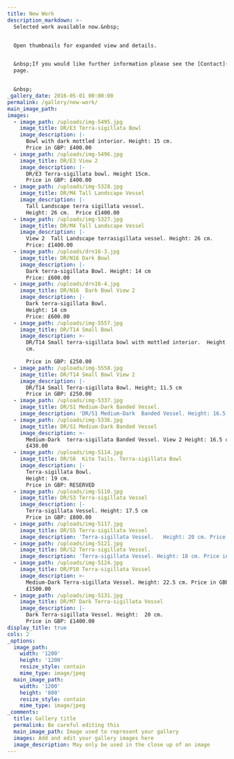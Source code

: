 ```yaml
---
title: New Work
description_markdown: >-
  Selected work available now.&nbsp;


  Open thumbnails for expanded view and details.


  &nbsp;If you would like further information please see the [Contact](/contact)
  page.


  &nbsp;
_gallery_date: 2016-05-01 00:00:00
permalink: /gallery/new-work/
main_image_path:
images:
  - image_path: /uploads/img-5495.jpg
    image_title: DR/E3 Terra-sigillata Bowl
    image_description: |-
      Bowl with dark mottled interior. Height: 15 cm.
      Price in GBP: £400.00
  - image_path: /uploads/img-5496.jpg
    image_title: DR/E3 View 2
    image_description: |-
      DR/E3 Terra-sigillata bowl. Height 15cm.
      Price in GBP: £400.00
  - image_path: /uploads/img-5328.jpg
    image_title: DR/M4 Tall Landscape Vessel
    image_description: |-
      Tall Landscape terra sigillata vessel.
      Height: 26 cm.  Price £1400.00
  - image_path: /uploads/img-5327.jpg
    image_title: DR/M4 Tall Landscape Vessel
    image_description: |-
      View 2  Tall Landscape terrasigillata vessel. Height: 26 cm.
      Price: £1400.00
  - image_path: /uploads/drn16-3.jpg
    image_title: DR/N16 Dark Bowl
    image_description: |-
      Dark terra-sigillata Bowl. Height: 14 cm
      Price: £600.00
  - image_path: /uploads/drn16-4.jpg
    image_title: DR/N16  Dark Bowl View 2
    image_description: |-
      Dark terra-sigillata Bowl. 
      Height: 14 cm
      Price: £600.00
  - image_path: /uploads/img-5557.jpg
    image_title: DR/T14 Small Bowl
    image_description: >-
      DR/T14 Small terra-sigillata bowl with mottled interior.  Height: 11.5
      cm. 

      Price in GBP: £250.00
  - image_path: /uploads/img-5558.jpg
    image_title: DR/T14 Small Bowl View 2
    image_description: |-
      DR/T14 Small Terra-sigillata Bowl. Height; 11.5 cm
      Price in GBP: £250.00
  - image_path: /uploads/img-5337.jpg
    image_title: DR/S1 Medium-Dark Banded Vessel.
    image_description: 'DR/S1 Medium-Dark  Banded Vessel. Height: 16.5 cm. Price: £430.00'
  - image_path: /uploads/img-5336.jpg
    image_title: DR/S1 Medium-Dark Banded Vessel
    image_description: >-
      Medium-Dark  terra-sigillata Banded Vessel. View 2 Height: 16.5 cm. Price:
      £430.00
  - image_path: /uploads/img-5114.jpg
    image_title: DR/S6  Kite Tails. Terra-sigillata Bowl
    image_description: |-
      Terra-sigillata Bowl. 
      Height: 19 cm.
      Price in GBP: RESERVED
  - image_path: /uploads/img-5110.jpg
    image_title: DR/S3 Terra-sigillata Vessel
    image_description: |-
      Terra-sigillata Vessel. Height: 17.5 cm
      Price in GBP: £800.00
  - image_path: /uploads/img-5117.jpg
    image_title: DR/S5 Terra-sigillata Vessel
    image_description: 'Terra-sigillata Vessel.   Height: 20 cm. Price in GBP: £800.00'
  - image_path: /uploads/img-5121.jpg
    image_title: DR/S2 Terra-sigillata Vessel.
    image_description: 'Terra-sigillata Vessel. Height: 18 cm. Price in GBP: £800.00'
  - image_path: /uploads/img-5124.jpg
    image_title: DR/P10 Terra-sigillata Vessel
    image_description: >-
      Medium-Dark Terra-sigillata Vessel. Height: 22.5 cm. Price in GBP:
      £1500.00
  - image_path: /uploads/img-5131.jpg
    image_title: DR/M7 Dark Terra-sigillata Vessel
    image_description: |-
      Dark Terra-sigillata Vessel. Height:  20 cm.  
      Price in GBP: £1400.00
display_title: true
cols: 2
_options:
  image_path:
    width: '1200'
    height: '1200'
    resize_style: contain
    mime_type: image/jpeg
  main_image_path:
    width: '1200'
    height: '800'
    resize_style: contain
    mime_type: image/jpeg
_comments:
  title: Gallery title
  permalink: Be careful editing this
  main_image_path: Image used to represent your gallery
  images: Add and edit your gallery images here
  image_description: May only be used in the close up of an image
---
```



